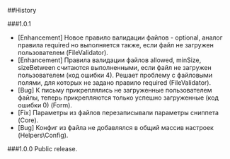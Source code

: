 ##History

###1.0.1
* [Enhancement] Новое правило валидации файлов - optional, аналог правила required но выполняется также, если файл не загружен пользователем (FileValidator).
* [Enhancement] Правила валидации файлов allowed, minSize, sizeBetween считаются выполненными, если файл не загружен пользователем (код ошибки 4). Решает проблему с файловыми полями, для которых не задано правило required (FileValidator).
* [Bug] К письму прикреплялись не загруженные пользователем файлы, теперь прикрепляются только успешно загруженные (код ошибки 0) (Form).
* [Fix] Параметры из файлов перезаписывали параметры сниппета (Core).
* [Bug] Конфиг из файла не добавлялся в общий массив настроек (Helpers\Config).

###1.0.0
Public release.
